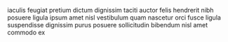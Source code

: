 iaculis feugiat pretium dictum dignissim taciti auctor felis hendrerit nibh
posuere ligula ipsum amet nisl vestibulum quam nascetur orci fusce ligula
suspendisse dignissim purus posuere sollicitudin bibendum nisl amet commodo ex